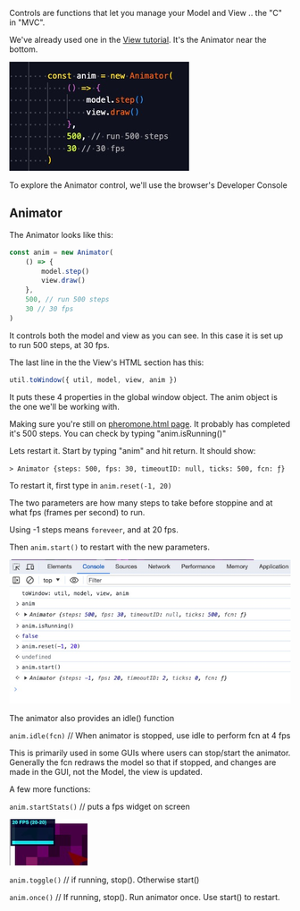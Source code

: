 <!-- # AnimatorControl -->

Controls are functions that let you manage your Model and View .. the "C" in "MVC".

We've already used one in the [View tutorial](/config/cleantheme/tutorials/View#twodraw-html). It's the Animator near the bottom.

![Image](/config/cleantheme/static/ViewFragment.jpg)

To explore the Animator control, we'll use the browser's Developer Console

<!-- ## Browser's Developer Console

We'll be using the browser's [Developer's Console](https://balsamiq.com/support/faqs/browserconsole/).
This is a bit like our [view-source capability](https://www.computerhope.com/issues/ch000746.htm).
Both are very useful in exploring and debugging.

In Chrome and Safari (after enabling the feature), "Option" + "Control" + "J" opens the Developer's console.

To get started, go to our [pheromone.html page](https://code.agentscript.org/views2/pheromone.html).
Then open the Developer Console as above.

Chrome's looks like this:

![Image](/config/cleantheme/static/DevConsole.jpg)

In the row of choices, click on "Console". You'll get the view shown above -->

## Animator

The Animator looks like this:

```javascript
const anim = new Animator(
    () => {
        model.step()
        view.draw()
    },
    500, // run 500 steps
    30 // 30 fps
)
```

It controls both the model and view as you can see. In this case it is set up to
run 500 steps, at 30 fps.

The last line in the the View's HTML section has this:

```javascript
util.toWindow({ util, model, view, anim })
```

It puts these 4 properties in the global window object.
The anim object is the one we'll be working with.

Making sure you're still on [pheromone.html page](https://code.agentscript.org/views2/pheromone.html). It probably has completed it's 500 steps. You can check by typing "anim.isRunning()"

Lets restart it. Start by typing "anim" and hit return. It should show:

`> Animator {steps: 500, fps: 30, timeoutID: null, ticks: 500, fcn: ƒ}`

To restart it, first type in `anim.reset(-1, 20)`

The two parameters are how many steps to take before stoppine and at what fps (frames per second) to run.

Using -1 steps means `foreveer`, and at 20 fps.

Then `anim.start()` to restart with the new parameters.

![Image](/config/cleantheme/static/RestartAnim.jpg)

The animator also provides an idle() function

`anim.idle(fcn)` // When animator is stopped, use idle to perform fcn at 4 fps

This is primarily used in some GUIs where users can stop/start the animator.
Generally the fcn redraws the model so that if stopped, and changes are made
in the GUI, not the Model, the view is updated.

A few more functions:

`anim.startStats()` // puts a fps widget on screen

![Image](/config/cleantheme/static/ShowStats.jpg)

`anim.toggle()` // if running, stop(). Otherwise start()

`anim.once()` // If running, stop(). Run animator once. Use start() to restart.

<!-- [Foo](/config/cleantheme/tutorials//View)

[Bar](https://code.agentscript.org/config/cleantheme/tutorials/View)

[baz](/config/cleantheme/tutorials/View#twodraw-html)

[zot](https://code.agentscript.org/config/cleantheme/tutorials//Model) -->
